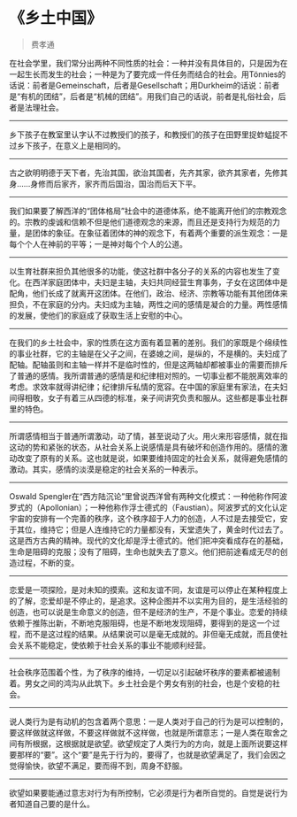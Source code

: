 # 《乡土中国》

> 费孝通

在社会学里，我们常分出两种不同性质的社会：一种并没有具体目的，只是因为在一起生长而发生的社会；一种是为了要完成一件任务而结合的社会。用Tönnies的话说：前者是Gemeinschaft，后者是Gesellschaft；用Durkheim的话说：前者是“有机的团结”，后者是“机械的团结”。用我们自己的话说，前者是礼俗社会，后者是法理社会。

---

乡下孩子在教室里认字认不过教授们的孩子，和教授们的孩子在田野里捉蚱蜢捉不过乡下孩子，在意义上是相同的。

---

古之欲明明德于天下者，先治其国，欲治其国者，先齐其家，欲齐其家者，先修其身……身修而后家齐，家齐而后国治，国治而后天下平。

---

我们如果要了解西洋的“团体格局”社会中的道德体系，绝不能离开他们的宗教观念的。宗教的虔诚和信赖不但是他们道德观念的来源，而且还是支持行为规范的力量，是团体的象征。在象征着团体的神的观念下，有着两个重要的派生观念：一是每个个人在神前的平等；一是神对每个个人的公道。

---

以生育社群来担负其他很多的功能，使这社群中各分子的关系的内容也发生了变化。在西洋家庭团体中，夫妇是主轴，夫妇共同经营生育事务，子女在这团体中是配角，他们长成了就离开这团体。在他们，政治、经济、宗教等功能有其他团体来担负，不在家庭的分内。夫妇成为主轴，两性之间的感情是凝合的力量。两性感情的发展，使他们的家庭成了获取生活上安慰的中心。

---

在我们的乡土社会中，家的性质在这方面有着显著的差别。我们的家既是个绵续性的事业社群，它的主轴是在父子之间，在婆媳之间，是纵的，不是横的。夫妇成了配轴。配轴虽则和主轴一样并不是临时性的，但是这两轴却都被事业的需要而排斥了普通的感情。我所谓普通的感情是和纪律相对照的。一切事业都不能脱离效率的考虑。求效率就得讲纪律；纪律排斥私情的宽容。在中国的家庭里有家法，在夫妇间得相敬，女子有着三从四德的标准，亲子间讲究负责和服从。这些都是事业社群里的特色。

---

所谓感情相当于普通所谓激动，动了情，甚至说动了火。用火来形容感情，就在指这动的势和紧张的状态，从社会关系上说感情是具有破坏和创造作用的。感情的激动改变了原有的关系。这也就是说，如果要维持固定的社会关系，就得避免感情的激动。其实，感情的淡漠是稳定的社会关系的一种表示。

---

Oswald Spengler在“西方陆沉论”里曾说西洋曾有两种文化模式：一种他称作阿波罗式的（Apollonian）；一种他称作浮士德式的（Faustian）。阿波罗式的文化认定宇宙的安排有一个完善的秩序，这个秩序超于人力的创造，人不过是去接受它，安于其位，维持它；但是人连维持它的力量都没有，天堂遗失了，黄金时代过去了。这是西方古典的精神。现代的文化却是浮士德式的。他们把冲突看成存在的基础，生命是阻碍的克服；没有了阻碍，生命也就失去了意义。他们把前途看成无尽的创造过程，不断的变。

---

恋爱是一项探险，是对未知的摸索。这和友谊不同，友谊是可以停止在某种程度上的了解，恋爱却是不停止的，是追求。这种企图并不以实用为目的，是生活经验的创造，也可以说是生命意义的创造，但不是经济的生产，不是个事业。恋爱的持续依赖于推陈出新，不断地克服阻碍，也是不断地发现阻碍，要得到的是这一个过程，而不是这过程的结果。从结果说可以是毫无成就的。非但毫无成就，而且使社会关系不能稳定，使依赖于社会关系的事业不能顺利经营。

---

社会秩序范围着个性，为了秩序的维持，一切足以引起破坏秩序的要素都被遏制着。男女之间的鸿沟从此筑下。乡土社会是个男女有别的社会，也是个安稳的社会。

---

说人类行为是有动机的包含着两个意思：一是人类对于自己的行为是可以控制的，要这样做就这样做，不要这样做就不这样做，也就是所谓意志；一是人类在取舍之间有所根据，这根据就是欲望。欲望规定了人类行为的方向，就是上面所说要这样要那样的“要”。这个“要”是先于行为的，要得了，也就是欲望满足了，我们会因之觉得愉快，欲望不满足，要而得不到，周身不舒服。

---

欲望如果要能通过意志对行为有所控制，它必须是行为者所自觉的。自觉是说行为者知道自己要的是什么。